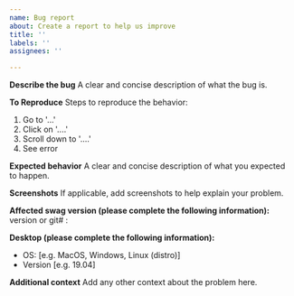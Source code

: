 ```yaml
---
name: Bug report
about: Create a report to help us improve
title: ''
labels: ''
assignees: ''

---
```


**Describe the bug**
A clear and concise description of what the bug is.

**To Reproduce**
Steps to reproduce the behavior:
1. Go to '...'
2. Click on '....'
3. Scroll down to '....'
4. See error

**Expected behavior**
A clear and concise description of what you expected to happen.

**Screenshots**
If applicable, add screenshots to help explain your problem.

**Affected swag version (please complete the following information):**
version or git# :

**Desktop (please complete the following information):**
 - OS: [e.g. MacOS, Windows, Linux (distro)]
 - Version [e.g. 19.04]

**Additional context**
Add any other context about the problem here.
